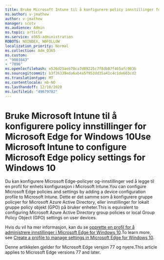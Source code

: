 ```yaml
---
title: Bruke Microsoft Intune til å konfigurere policy innstillinger for Microsoft Edge for Windows 10
ms.author: v-jmathew
author: v-jmathew
manager: scotv
ms.audience: Admin
ms.topic: article
ms.service: o365-administration
ROBOTS: NOINDEX, NOFOLLOW
localization_priority: Normal
ms.collection: Adm_O365
ms.custom:
- "9003843"
- "7096"
ms.openlocfilehash: e526d25aeb70ca7d89225c7f8db87f465afc903b
ms.sourcegitcommit: b3f26339eda6ab4a5f952dd35a41c4c1de603cd2
ms.translationtype: MT
ms.contentlocale: nb-NO
ms.lasthandoff: 12/10/2020
ms.locfileid: "49679782"
---
```

# <a name="use-microsoft-intune-to-configure-microsoft-edge-policy-settings-for-windows-10"></a><span data-ttu-id="7fde9-102">Bruke Microsoft Intune til å konfigurere policy innstillinger for Microsoft Edge for Windows 10</span><span class="sxs-lookup"><span data-stu-id="7fde9-102">Use Microsoft Intune to configure Microsoft Edge policy settings for Windows 10</span></span>

<span data-ttu-id="7fde9-103">Du kan konfigurere Microsoft Edge-policyer og-innstillinger ved å legge til en profil for enhets konfigurasjon i Microsoft Intune.</span><span class="sxs-lookup"><span data-stu-id="7fde9-103">You can configure Microsoft Edge policies and settings by adding a device configuration profile to Microsoft Intune.</span></span> <span data-ttu-id="7fde9-104">Dette er det samme som å konfigurere gruppe policyer for Microsoft Azure Active Directory, eller innstillinger for lokalt gruppe policy objekt (GPO) på bruker enheter.</span><span class="sxs-lookup"><span data-stu-id="7fde9-104">This is equivalent to configuring Microsoft Azure Active Directory group policies or local Group Policy Object (GPO) settings on user devices.</span></span>

<span data-ttu-id="7fde9-105">Hvis du vil ha mer informasjon, kan du se [opprette en profil for å administrere innstillinger i Microsoft Edge for Windows 10](https://go.microsoft.com/fwlink/?linkid=2133700).</span><span class="sxs-lookup"><span data-stu-id="7fde9-105">To learn more, see [Create a profile to manage settings in Microsoft Edge for Windows 10](https://go.microsoft.com/fwlink/?linkid=2133700).</span></span>

<span data-ttu-id="7fde9-106">Denne artikkelen gjelder for Microsoft Edge versjon 77 og nyere.</span><span class="sxs-lookup"><span data-stu-id="7fde9-106">This article applies to Microsoft Edge versions 77 and later.</span></span>
